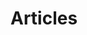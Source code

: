 
<script lang='ts' setup>

import {data} from './articles.data'


const article_ids = data
    .filter(page => !!page.frontmatter.category)
    .map(page => /([^\/]+)$/.exec(page.url)[1])


</script>


# Articles

<ArticlePreview v-for='article of article_ids' :key='article' :id='article'></ArticlePreview>
